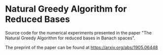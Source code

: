 # Natural Greedy Algorithm for Reduced Bases

Source code for the numerical experiments presented in the paper "The Natural Greedy Algorithm for reduced bases in Banach spaces".

The preprint of the paper can be found at https://arxiv.org/abs/1905.06448
